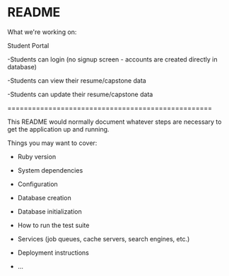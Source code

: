 # README

What we're working on:

Student Portal

-Students can login (no signup screen - accounts are created directly in database)

-Students can view their resume/capstone data

-Students can update their resume/capstone data

==================================================

This README would normally document whatever steps are necessary to get the
application up and running.

Things you may want to cover:

* Ruby version

* System dependencies

* Configuration

* Database creation

* Database initialization

* How to run the test suite

* Services (job queues, cache servers, search engines, etc.)

* Deployment instructions

* ...

